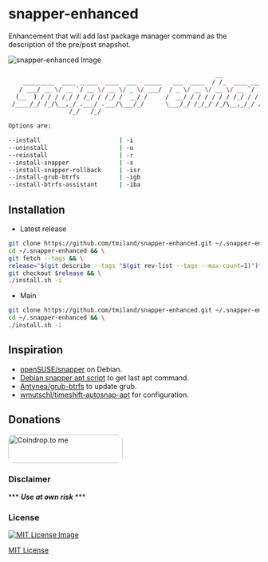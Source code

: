 # snapper-enhanced

Enhancement that will add last package manager command as the description of the pre/post snapshot.

![snapper-enhanced Image](https://tmiland.github.io/snapper-enhanced/res/snapper-enhanced.png)

```bash
                                                          __                              __
    _________  ____ _____  ____  ___  _____   ___  ____  / /_  ____ _____  ________  ____/ /
   / ___/ __ \/ __ `/ __ \/ __ \/ _ \/ ___/  / _ \/ __ \/ __ \/ __ `/ __ \/ ___/ _ \/ __  / 
  (__  ) / / / /_/ / /_/ / /_/ /  __/ /     /  __/ / / / / / / /_/ / / / / /__/  __/ /_/ /  
 /____/_/ /_/\__,_/ .___/ .___/\___/_/      \___/_/ /_/_/ /_/\__,_/_/ /_/\___/\___/\__,_/   
                 /_/   /_/                                                                     

Options are:

--install                      | -i
--uninstall                    | -u
--reinstall                    | -r
--install-snapper              | -s
--install-snapper-rollback     | -isr
--install-grub-btrfs           | -igb
--install-btrfs-assistant      | -iba
```
## Installation
- Latest release
```bash
git clone https://github.com/tmiland/snapper-enhanced.git ~/.snapper-enhanced && \
cd ~/.snapper-enhanced && \
git fetch --tags && \
release="$(git describe --tags "$(git rev-list --tags --max-count=1)")" && \
git checkout $release && \
./install.sh -i
```

- Main
```bash
git clone https://github.com/tmiland/snapper-enhanced.git ~/.snapper-enhanced && \
cd ~/.snapper-enhanced && \
./install.sh -i
```

## Inspiration
- [openSUSE/snapper](https://github.com/openSUSE/snapper) on Debian.
- [Debian snapper apt script](https://gist.github.com/imthenachoman/f722f6d08dfb404fed2a3b2d83263118) to get last apt command.
- [Antynea/grub-btrfs](https://github.com/Antynea/grub-btrfs) to update grub.
- [wmutschl/timeshift-autosnap-apt](https://github.com/wmutschl/timeshift-autosnap-apt) for configuration.

## Donations
<a href="https://coindrop.to/tmiland" target="_blank"><img src="https://coindrop.to/embed-button.png" style="border-radius: 10px; height: 57px !important;width: 229px !important;" alt="Coindrop.to me"></img></a>

### Disclaimer 

*** ***Use at own risk*** ***

### License

[![MIT License Image](https://upload.wikimedia.org/wikipedia/commons/thumb/0/0c/MIT_logo.svg/220px-MIT_logo.svg.png)](https://tmiland.github.io/snapper-enhanced/LICENSE)

[MIT License](https://tmiland.github.io/snapper-enhanced/LICENSE)